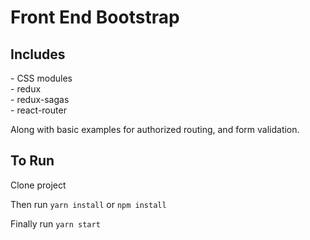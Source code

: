<h1>Front End Bootstrap</h1>

<h2>Includes</h2>
- CSS modules<br/>
- redux<br/>
- redux-sagas<br/>
- react-router<br/>

Along with basic examples for authorized routing, and form validation.

<h2>To Run</h2>
Clone project

Then run
`yarn install` or `npm install`

Finally run
`yarn start`
